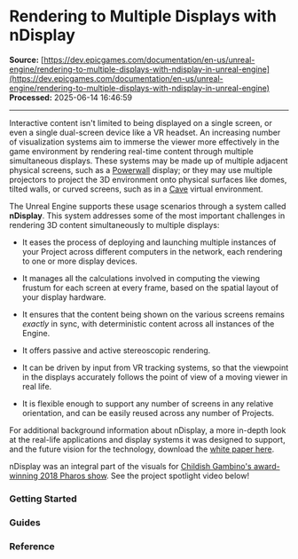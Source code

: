 # Rendering to Multiple Displays with nDisplay

**Source:** [https://dev.epicgames.com/documentation/en-us/unreal-engine/rendering-to-multiple-displays-with-ndisplay-in-unreal-engine](https://dev.epicgames.com/documentation/en-us/unreal-engine/rendering-to-multiple-displays-with-ndisplay-in-unreal-engine)  
**Processed:** 2025-06-14 16:46:59

---

Interactive content isn't limited to being displayed on a single screen, or even a single dual-screen device like a VR headset. An increasing number of visualization systems aim to immerse the viewer more effectively in the game environment by rendering real-time content through multiple simultaneous displays. These systems may be made up of multiple adjacent physical screens, such as a [Powerwall](https://en.wikipedia.org/wiki/Powerwall) display; or they may use multiple projectors to project the 3D environment onto physical surfaces like domes, tilted walls, or curved screens, such as in a [Cave](https://en.wikipedia.org/wiki/Cave_automatic_virtual_environment) virtual environment.

The Unreal Engine supports these usage scenarios through a system called **nDisplay**. This system addresses some of the most important challenges in rendering 3D content simultaneously to multiple displays:

-   It eases the process of deploying and launching multiple instances of your Project across different computers in the network, each rendering to one or more display devices.
    
-   It manages all the calculations involved in computing the viewing frustum for each screen at every frame, based on the spatial layout of your display hardware.
    
-   It ensures that the content being shown on the various screens remains *exactly* in sync, with deterministic content across all instances of the Engine.
    
-   It offers passive and active stereoscopic rendering.
    
-   It can be driven by input from VR tracking systems, so that the viewpoint in the displays accurately follows the point of view of a moving viewer in real life.
    
-   It is flexible enough to support any number of screens in any relative orientation, and can be easily reused across any number of Projects.
    

For additional background information about nDisplay, a more in-depth look at the real-life applications and display systems it was designed to support, and the future vision for the technology, download the [white paper here](https://www.unrealengine.com/en-US/tech-blog/explore-ndisplay-technology-limitless-scaling-of-real-time-content).

nDisplay was an integral part of the visuals for [Childish Gambino's award-winning 2018 Pharos show](https://www.unrealengine.com/en-US/spotlights/childish-gambino-mesmerizes-fans-with-real-time-animation). See the project spotlight video below!

### Getting Started

### Guides

### Reference